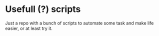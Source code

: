 # Usefull (?) scripts

Just a repo with a bunch of scripts to automate some task and make life easier, or at least try it. 
